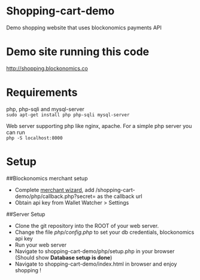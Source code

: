 # Shopping-cart-demo
Demo shopping website that uses blockonomics payments API

# Demo site running this code
http://shopping.blockonomics.co


# Requirements
php, php-sqli and mysql-server   
`sudo apt-get install php php-sqli mysql-server`      

Web server supporting php like nginx, apache. For a simple php server you can run      
`php -S localhost:8000`


# Setup

##Blockonomics merchant setup 
* Complete [merchant wizard](https://www.blockonomics.co/views/merchants_get_started.html), add <your server_url>/shopping-cart-demo/php/callback.php?secret=<your secret> as the callback url
* Obtain api key from Wallet Watcher > Settings

##Server Setup
* Clone the git repository into the ROOT of your web server.
* Change the file *php/config.php* to set your db credentials, blockonomics api key 
* Run your web server
* Navigate to shopping-cart-demo/php/setup.php in your browser (Should show __Database setup is done__)
* Navigate to shopping-cart-demo/index.html in browser and enjoy shopping !

